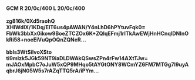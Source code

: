 #### GCM R 20/0c/400 L 20/0c/400
**zg816k/0Xd5raohQ**<br/>**XHlWdIX/1KDq/ElT6us4pAWAN/Y4nLhD6hPYtuvFqk0=**<br/>**FbWk3bbXx0ikow9BoeZTCZOx6K+ZQlqEFmj1rlTkAwEWjHnHCnqIDNInOkRi58+noeEiVuQpOQnZQNeR...**<br/><br/>
**bbls3WtSilvoXSto**<br/>**ti9mlzk5JGk59NT9iaDLDWAkQSwsZPn4rFw14AXtTJw=**<br/>**mJAOxMpbC7oJuW5xQP9MHqo5tAYGtONY8WCmYZ6FM7MTGg7l9uyAqbrJ6jN05W5s7rAZqTTQ5rA/iPYm...**